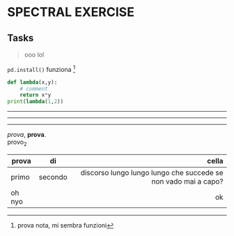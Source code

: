
# SPECTRAL EXERCISE

## Tasks

> ooo
> lol

`pd.install()` funziona [^1]
[^1]: prova nota, mi sembra funzioni

```python
def lambda(x,y):
	# comment
	return x*y
print(lambda(1,2))
```
---
***
___

*prova*, __prova__.\
provo<sub>2</sub>

| prova | di | cella |
| --- | :---: | ---: |
| primo | secondo | discorso lungo lungo lungo  che succede se non vado mai a capo? |
| oh nyo | | ok |



